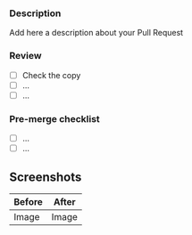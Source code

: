 ### Description

Add here a description about your Pull Request

### Review

- [ ] Check the copy
- [ ] ...
- [ ] ...

### Pre-merge checklist

- [ ] ...
- [ ] ...

## Screenshots

| Before | After |
| ------ | ----- | 
| Image  | Image |
